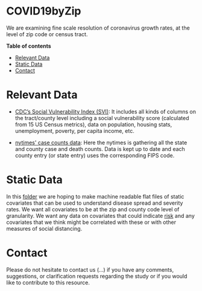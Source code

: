 # COVID19byZip

We are examining fine scale resolution of coronavirus growth rates, at the level of zip code or census tract.


**Table of contents**

* [Relevant Data](#relevant-data)
* [Static Data](#static-data)
* [Contact](#contact)


# Relevant Data

* [CDC’s Social Vulnerability Index (SVI)](https://nation.maps.arcgis.com/home/item.html?id=425652f366d34c8ca33e6b014a304054): It includes all kinds of columns on the tract/county level including a social vulnerability score (calculated from 15 US Census metrics), data on population, housing stats, unemployment, poverty, per capita income, etc.


* [nytimes' case counts data](https://github.com/nytimes/covid-19-data): Here the nytimes is gathering all the state and county case and death counts. Data is kept up to date and each county entry (or state entry) uses the corresponding FIPS code.

# Static Data

In this [folder](https://github.com/Big-Bio/COVID19byZip/tree/master/StaticData) we are hoping to make machine readable flat files of static covariates that can be used to understand disease spread and severity rates. We want all covariates to be at the zip and county code level of granularity.  We want any data on covariates that could indicate [risk](https://www.cdc.gov/coronavirus/2019-ncov/need-extra-precautions/people-at-higher-risk.html) and any covariates that we think might be correlated with these or with other measures of social distancing.


# Contact

Please do not hesitate to contact us (...) if you have any comments, suggestions, or clarification requests regarding the study or if you would like to contribute to this resource.
